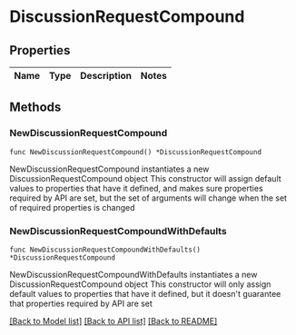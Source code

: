 # DiscussionRequestCompound

## Properties

Name | Type | Description | Notes
------------ | ------------- | ------------- | -------------

## Methods

### NewDiscussionRequestCompound

`func NewDiscussionRequestCompound() *DiscussionRequestCompound`

NewDiscussionRequestCompound instantiates a new DiscussionRequestCompound object
This constructor will assign default values to properties that have it defined,
and makes sure properties required by API are set, but the set of arguments
will change when the set of required properties is changed

### NewDiscussionRequestCompoundWithDefaults

`func NewDiscussionRequestCompoundWithDefaults() *DiscussionRequestCompound`

NewDiscussionRequestCompoundWithDefaults instantiates a new DiscussionRequestCompound object
This constructor will only assign default values to properties that have it defined,
but it doesn't guarantee that properties required by API are set


[[Back to Model list]](../README.md#documentation-for-models) [[Back to API list]](../README.md#documentation-for-api-endpoints) [[Back to README]](../README.md)


